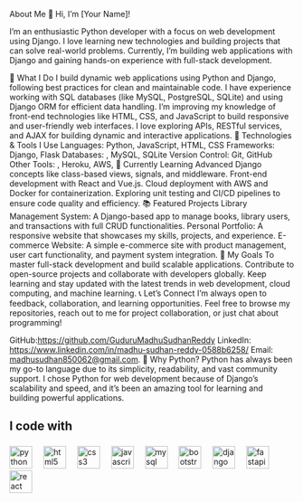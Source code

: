 About Me
👋 Hi, I’m [Your Name]!

I’m an enthusiastic Python developer with a focus on web development using Django. I love learning new technologies and building projects that can solve real-world problems. Currently, I’m building web applications with Django and gaining hands-on experience with full-stack development.

🚀 What I Do
I build dynamic web applications using Python and Django, following best practices for clean and maintainable code.
I have experience working with SQL databases (like MySQL, PostgreSQL, SQLite) and using Django ORM for efficient data handling.
I’m improving my knowledge of front-end technologies like HTML, CSS, and JavaScript to build responsive and user-friendly web interfaces.
I love exploring APIs, RESTful services, and AJAX for building dynamic and interactive applications.
🔧 Technologies & Tools I Use
Languages: Python, JavaScript, HTML, CSS
Frameworks: Django, Flask
Databases: , MySQL, SQLite
Version Control: Git, GitHub
Other Tools: , Heroku, AWS, 
🌱 Currently Learning
Advanced Django concepts like class-based views, signals, and middleware.
Front-end development with React and Vue.js.
Cloud deployment with AWS and Docker for containerization.
Exploring unit testing and CI/CD pipelines to ensure code quality and efficiency.
📚 Featured Projects
Library Management System: A Django-based app to manage books, library users, and transactions with full CRUD functionalities.
Personal Portfolio: A responsive website that showcases my skills, projects, and experience.
E-commerce Website: A simple e-commerce site with product management, user cart functionality, and payment system integration.
🎯 My Goals
To master full-stack development and build scalable applications.
Contribute to open-source projects and collaborate with developers globally.
Keep learning and stay updated with the latest trends in web development, cloud computing, and machine learning.
📞 Let’s Connect
I’m always open to feedback, collaboration, and learning opportunities. Feel free to browse my repositories, reach out to me for project collaboration, or just chat about programming!

GitHub:https://github.com/GuduruMadhuSudhanReddy
LinkedIn: https://www.linkedin.com/in/madhu-sudhan-reddy-0588b6258/
Email: madhusudhan850062@gmail.com.
🌟 Why Python?
Python has always been my go-to language due to its simplicity, readability, and vast community support. I chose Python for web development because of Django’s scalability and speed, and it’s been an amazing tool for learning and building powerful applications.







<h2 align="left">I code with</h2>

###

<div align="left">
  <img src="https://cdn.jsdelivr.net/gh/devicons/devicon/icons/python/python-original.svg" height="40" alt="python logo"  />
  <img width="12" />
  <img src="https://cdn.jsdelivr.net/gh/devicons/devicon/icons/html5/html5-original.svg" height="40" alt="html5 logo"  />
  <img width="12" />
  <img src="https://cdn.jsdelivr.net/gh/devicons/devicon/icons/css3/css3-original.svg" height="40" alt="css3 logo"  />
  <img width="12" />
  <img src="https://cdn.jsdelivr.net/gh/devicons/devicon/icons/javascript/javascript-original.svg" height="40" alt="javascript logo"  />
  <img width="12" />
  <img src="https://cdn.jsdelivr.net/gh/devicons/devicon/icons/mysql/mysql-original.svg" height="40" alt="mysql logo"  />
  <img width="12" />
  <img src="https://cdn.jsdelivr.net/gh/devicons/devicon/icons/bootstrap/bootstrap-original.svg" height="40" alt="bootstrap logo"  />
  <img width="12" />
  <img src="https://cdn.jsdelivr.net/gh/devicons/devicon/icons/django/django-plain.svg" height="40" alt="django logo"  />
  <img width="12" />
  <img src="https://cdn.jsdelivr.net/gh/devicons/devicon/icons/fastapi/fastapi-original.svg" height="40" alt="fastapi logo"  />
  <img width="12" />
  <img src="https://cdn.jsdelivr.net/gh/devicons/devicon/icons/react/react-original.svg" height="40" alt="react logo"  />
</div>

###

<p align="left"></p>

###
